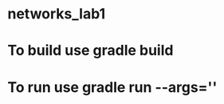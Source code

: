 # networks_lab1
 
# To build use gradle build
# To run use gradle run --args='<multicast address>'

